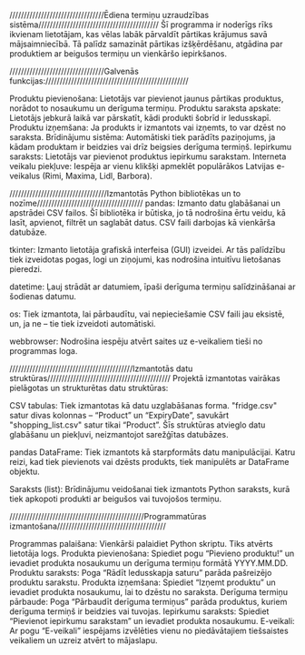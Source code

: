 /////////////////////////////////Ēdiena termiņu uzraudzības sistēma//////////////////////////////////////////
Šī programma ir noderīgs rīks ikvienam lietotājam, kas vēlas labāk pārvaldīt pārtikas krājumus savā mājsaimniecībā. Tā palīdz samazināt pārtikas izšķērdēšanu, atgādina par produktiem ar beigušos termiņu un vienkāršo iepirkšanos.
	
/////////////////////////////////Galvenās funkcijas://////////////////////////////////////////////////

Produktu pievienošana: Lietotājs var pievienot jaunus pārtikas produktus, norādot to nosaukumu un derīguma termiņu.
Produktu saraksta apskate: Lietotājs jebkurā laikā var pārskatīt, kādi produkti šobrīd ir ledusskapī.
Produktu izņemšana: Ja produkts ir izmantots vai izņemts, to var dzēst no saraksta.
Brīdinājumu sistēma: Automātiski tiek parādīts paziņojums, ja kādam produktam ir beidzies vai drīz beigsies derīguma termiņš.
Iepirkumu saraksts: Lietotājs var pievienot produktus iepirkumu sarakstam.
Interneta veikalu piekļuve: Iespēja ar vienu klikšķi apmeklēt populārākos Latvijas e-veikalus (Rimi, Maxima, Lidl, Barbora).

//////////////////////////////////Izmantotās Python bibliotēkas un to nozīme/////////////////////////////////////
pandas: Izmanto datu glabāšanai un apstrādei CSV failos. Šī bibliotēka ir būtiska, jo tā nodrošina ērtu veidu, kā lasīt, apvienot, filtrēt un saglabāt datus. CSV faili darbojas kā vienkārša datubāze.

tkinter: Izmanto lietotāja grafiskā interfeisa (GUI) izveidei. Ar tās palīdzību tiek izveidotas pogas, logi un ziņojumi, kas nodrošina intuitīvu lietošanas pieredzi.

datetime: Ļauj strādāt ar datumiem, īpaši derīguma termiņu salīdzināšanai ar šodienas datumu.

os: Tiek izmantota, lai pārbaudītu, vai nepieciešamie CSV faili jau eksistē, un, ja ne – tie tiek izveidoti automātiski.

webbrowser: Nodrošina iespēju atvērt saites uz e-veikaliem tieši no programmas loga.

///////////////////////////////////////////Izmantotās datu struktūras///////////////////////////////////////////
Projektā izmantotas vairākas pielāgotas un strukturētas datu struktūras:

CSV tabulas: Tiek izmantotas kā datu uzglabāšanas forma. "fridge.csv" satur divas kolonnas – “Product” un “ExpiryDate”, savukārt "shopping_list.csv" satur tikai “Product”. Šīs struktūras atvieglo datu glabāšanu un piekļuvi, neizmantojot sarežģītas datubāzes.

pandas DataFrame: Tiek izmantots kā starpformāts datu manipulācijai. Katru reizi, kad tiek pievienots vai dzēsts produkts, tiek manipulēts ar DataFrame objektu.

Saraksts (list): Brīdinājumu veidošanai tiek izmantots Python saraksts, kurā tiek apkopoti produkti ar beigušos vai tuvojošos termiņu.

///////////////////////////////////////////////Programmatūras izmantošana//////////////////////////////////////

Programmas palaišana: Vienkārši palaidiet Python skriptu. Tiks atvērts lietotāja logs.
Produkta pievienošana: Spiediet pogu “Pievieno produktu!” un ievadiet produkta nosaukumu un derīguma termiņu formātā YYYY.MM.DD.
Produktu saraksts: Poga “Rādīt ledusskapja saturu” parāda pašreizējo produktu sarakstu.
Produkta izņemšana: Spiediet “Izņemt produktu” un ievadiet produkta nosaukumu, lai to dzēstu no saraksta.
Derīguma termiņu pārbaude: Poga “Pārbaudīt derīguma termiņus” parāda produktus, kuriem derīguma termiņš ir beidzies vai tuvojas.
Iepirkumu saraksts: Spiediet “Pievienot iepirkumu sarakstam” un ievadiet produkta nosaukumu.
E-veikali: Ar pogu “E-veikali” iespējams izvēlēties vienu no piedāvātajiem tiešsaistes veikaliem un uzreiz atvērt to mājaslapu.
